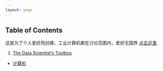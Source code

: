 ```yaml
---
layout: page
---
```


## Table of Contents

这是为了个人爱好而创建，工业计算机都在讨论范围内，爱好无国界 [点击这里](https://github.com/SklBrav/SklBrav.github.io#contributing).

1. [The Data Scientist’s Toolbox](/toolbox/)


- [计算机](/computer/)

